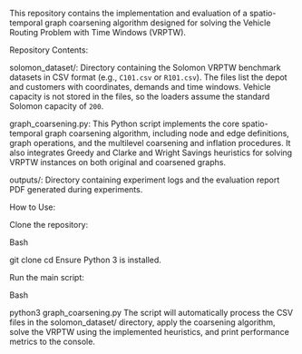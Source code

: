 This repository contains the implementation and evaluation of a spatio-temporal graph coarsening algorithm designed for solving the Vehicle Routing Problem with Time Windows (VRPTW).

Repository Contents:

solomon_dataset/: Directory containing the Solomon VRPTW benchmark datasets in CSV format (e.g., ``C101.csv`` or ``R101.csv``).  The files list the depot and customers with coordinates, demands and time windows.  Vehicle capacity is not stored in the files, so the loaders assume the standard Solomon capacity of ``200``.

graph_coarsening.py: This Python script implements the core spatio-temporal graph coarsening algorithm, including node and edge definitions, graph operations, and the multilevel coarsening and inflation procedures. It also integrates Greedy and Clarke and Wright Savings heuristics for solving VRPTW instances on both original and coarsened graphs.

outputs/: Directory containing experiment logs and the evaluation report PDF generated during experiments.

How to Use:

Clone the repository:

Bash

git clone <repository-url>
cd <repository-name>
Ensure Python 3 is installed.

Run the main script:

Bash

python3 graph_coarsening.py
The script will automatically process the CSV files in the solomon_dataset/ directory, apply the coarsening algorithm, solve the VRPTW using the implemented heuristics, and print performance metrics to the console.


